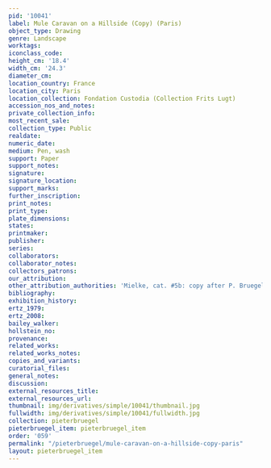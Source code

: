 ```yaml
---
pid: '10041'
label: Mule Caravan on a Hillside (Copy) (Paris)
object_type: Drawing
genre: Landscape
worktags:
iconclass_code:
height_cm: '18.4'
width_cm: '24.3'
diameter_cm:
location_country: France
location_city: Paris
location_collection: Fondation Custodia (Collection Frits Lugt)
accession_nos_and_notes:
private_collection_info:
most_recent_sale:
collection_type: Public
realdate:
numeric_date:
medium: Pen, wash
support: Paper
support_notes:
signature:
signature_location:
support_marks:
further_inscription:
print_notes:
print_type:
plate_dimensions:
states:
printmaker:
publisher:
series:
collaborators:
collaborator_notes:
collectors_patrons:
our_attribution:
other_attribution_authorities: 'Mielke, cat. #5b: copy after P. Bruegel.'
bibliography:
exhibition_history:
ertz_1979:
ertz_2008:
bailey_walker:
hollstein_no:
provenance:
related_works:
related_works_notes:
copies_and_variants:
curatorial_files:
general_notes:
discussion:
external_resources_title:
external_resources_url:
thumbnail: img/derivatives/simple/10041/thumbnail.jpg
fullwidth: img/derivatives/simple/10041/fullwidth.jpg
collection: pieterbruegel
pieterbruegel_item: pieterbruegel_item
order: '059'
permalink: "/pieterbruegel/mule-caravan-on-a-hillside-copy-paris"
layout: pieterbruegel_item
---
```


